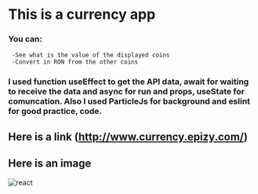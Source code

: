 # This is a currency app
### You can:
     -See what is the value of the displayed coins
     -Convert in RON from the other coins

### I used function useEffect to get the API data, await for waiting to receive the data and async for run and props, useState for comuncation. Also I used ParticleJs for background and eslint for good practice, code.

## Here is a link (http://www.currency.epizy.com/)

## Here is an image
![react](https://user-images.githubusercontent.com/37274630/109304425-f052ce80-7844-11eb-9628-41eb281dda92.jpg)

